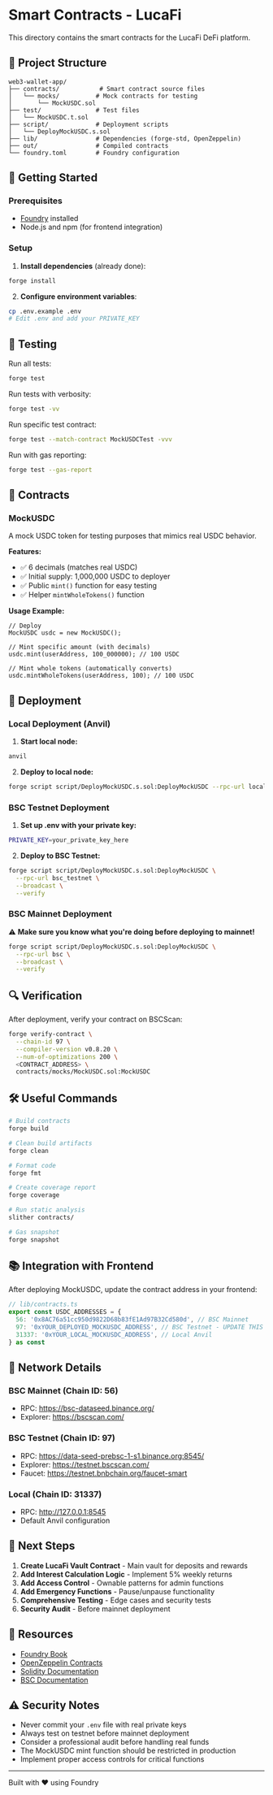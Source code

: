# Smart Contracts - LucaFi

This directory contains the smart contracts for the LucaFi DeFi platform.

## 📁 Project Structure

```
web3-wallet-app/
├── contracts/           # Smart contract source files
│   └── mocks/          # Mock contracts for testing
│       └── MockUSDC.sol
├── test/               # Test files
│   └── MockUSDC.t.sol
├── script/             # Deployment scripts
│   └── DeployMockUSDC.s.sol
├── lib/                # Dependencies (forge-std, OpenZeppelin)
├── out/                # Compiled contracts
└── foundry.toml        # Foundry configuration
```

## 🚀 Getting Started

### Prerequisites

- [Foundry](https://book.getfoundry.sh/getting-started/installation) installed
- Node.js and npm (for frontend integration)

### Setup

1. **Install dependencies** (already done):
```bash
forge install
```

2. **Configure environment variables**:
```bash
cp .env.example .env
# Edit .env and add your PRIVATE_KEY
```

## 🧪 Testing

Run all tests:
```bash
forge test
```

Run tests with verbosity:
```bash
forge test -vv
```

Run specific test contract:
```bash
forge test --match-contract MockUSDCTest -vvv
```

Run with gas reporting:
```bash
forge test --gas-report
```

## 📝 Contracts

### MockUSDC

A mock USDC token for testing purposes that mimics real USDC behavior.

**Features:**
- ✅ 6 decimals (matches real USDC)
- ✅ Initial supply: 1,000,000 USDC to deployer
- ✅ Public `mint()` function for easy testing
- ✅ Helper `mintWholeTokens()` function

**Usage Example:**

```solidity
// Deploy
MockUSDC usdc = new MockUSDC();

// Mint specific amount (with decimals)
usdc.mint(userAddress, 100_000000); // 100 USDC

// Mint whole tokens (automatically converts)
usdc.mintWholeTokens(userAddress, 100); // 100 USDC
```

## 🚀 Deployment

### Local Deployment (Anvil)

1. **Start local node:**
```bash
anvil
```

2. **Deploy to local node:**
```bash
forge script script/DeployMockUSDC.s.sol:DeployMockUSDC --rpc-url localhost --broadcast
```

### BSC Testnet Deployment

1. **Set up .env with your private key:**
```bash
PRIVATE_KEY=your_private_key_here
```

2. **Deploy to BSC Testnet:**
```bash
forge script script/DeployMockUSDC.s.sol:DeployMockUSDC \
  --rpc-url bsc_testnet \
  --broadcast \
  --verify
```

### BSC Mainnet Deployment

⚠️ **Make sure you know what you're doing before deploying to mainnet!**

```bash
forge script script/DeployMockUSDC.s.sol:DeployMockUSDC \
  --rpc-url bsc \
  --broadcast \
  --verify
```

## 🔍 Verification

After deployment, verify your contract on BSCScan:

```bash
forge verify-contract \
  --chain-id 97 \
  --compiler-version v0.8.20 \
  --num-of-optimizations 200 \
  <CONTRACT_ADDRESS> \
  contracts/mocks/MockUSDC.sol:MockUSDC
```

## 🛠️ Useful Commands

```bash
# Build contracts
forge build

# Clean build artifacts
forge clean

# Format code
forge fmt

# Create coverage report
forge coverage

# Run static analysis
slither contracts/

# Gas snapshot
forge snapshot
```

## 📚 Integration with Frontend

After deploying MockUSDC, update the contract address in your frontend:

```typescript
// lib/contracts.ts
export const USDC_ADDRESSES = {
  56: '0x8AC76a51cc950d9822D68b83fE1Ad97B32Cd580d', // BSC Mainnet
  97: '0xYOUR_DEPLOYED_MOCKUSDC_ADDRESS', // BSC Testnet - UPDATE THIS
  31337: '0xYOUR_LOCAL_MOCKUSDC_ADDRESS', // Local Anvil
} as const
```

## 🔗 Network Details

### BSC Mainnet (Chain ID: 56)
- RPC: https://bsc-dataseed.binance.org/
- Explorer: https://bscscan.com/

### BSC Testnet (Chain ID: 97)
- RPC: https://data-seed-prebsc-1-s1.binance.org:8545/
- Explorer: https://testnet.bscscan.com/
- Faucet: https://testnet.bnbchain.org/faucet-smart

### Local (Chain ID: 31337)
- RPC: http://127.0.0.1:8545
- Default Anvil configuration

## 🎯 Next Steps

1. **Create LucaFi Vault Contract** - Main vault for deposits and rewards
2. **Add Interest Calculation Logic** - Implement 5% weekly returns
3. **Add Access Control** - Ownable patterns for admin functions
4. **Add Emergency Functions** - Pause/unpause functionality
5. **Comprehensive Testing** - Edge cases and security tests
6. **Security Audit** - Before mainnet deployment

## 📖 Resources

- [Foundry Book](https://book.getfoundry.sh/)
- [OpenZeppelin Contracts](https://docs.openzeppelin.com/contracts/)
- [Solidity Documentation](https://docs.soliditylang.org/)
- [BSC Documentation](https://docs.bnbchain.org/)

## ⚠️ Security Notes

- Never commit your `.env` file with real private keys
- Always test on testnet before mainnet deployment
- Consider a professional audit before handling real funds
- The MockUSDC mint function should be restricted in production
- Implement proper access controls for critical functions

---

Built with ❤️ using Foundry

